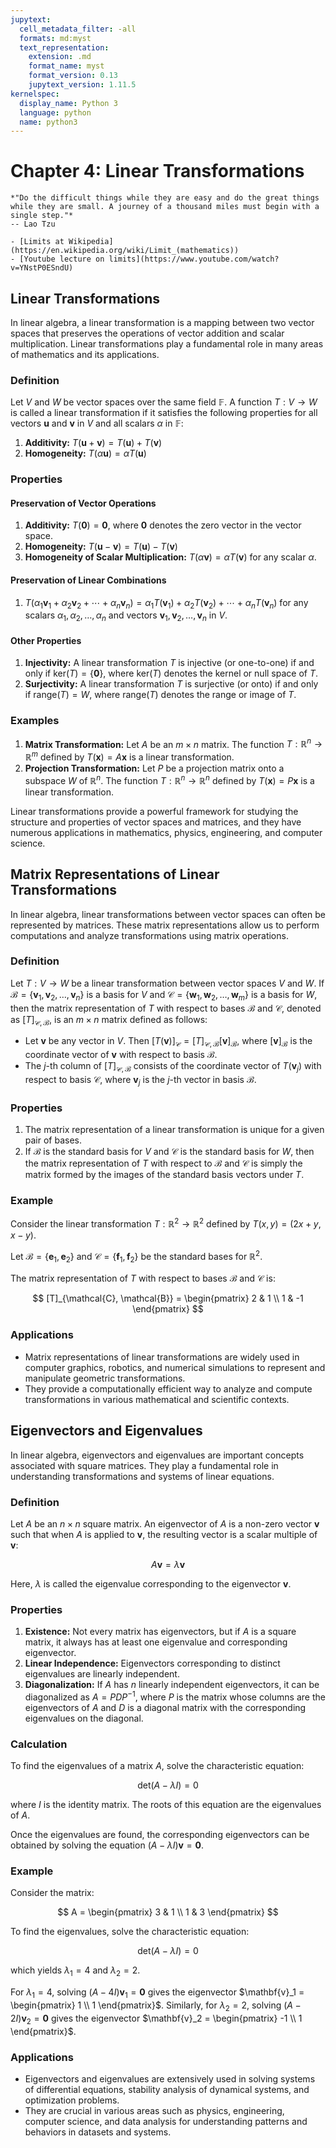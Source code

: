 ```yaml
---
jupytext:
  cell_metadata_filter: -all
  formats: md:myst
  text_representation:
    extension: .md
    format_name: myst
    format_version: 0.13
    jupytext_version: 1.11.5
kernelspec:
  display_name: Python 3
  language: python
  name: python3
---
```



# Chapter 4: Linear Transformations

```{epigraph}
*"Do the difficult things while they are easy and do the great things while they are small. A journey of a thousand miles must begin with a single step."*
-- Lao Tzu
```

```{seealso}
- [Limits at Wikipedia](https://en.wikipedia.org/wiki/Limit_(mathematics))
- [Youtube lecture on limits](https://www.youtube.com/watch?v=YNstP0ESndU)
```

## Linear Transformations

In linear algebra, a linear transformation is a mapping between two vector spaces that preserves the operations of vector addition and scalar multiplication. Linear transformations play a fundamental role in many areas of mathematics and its applications.

### Definition

Let $V$ and $W$ be vector spaces over the same field $\mathbb{F}$. A function $T: V \rightarrow W$ is called a linear transformation if it satisfies the following properties for all vectors $\mathbf{u}$ and $\mathbf{v}$ in $V$ and all scalars $\alpha$ in $\mathbb{F}$:

1. **Additivity:** $T(\mathbf{u} + \mathbf{v}) = T(\mathbf{u}) + T(\mathbf{v})$
2. **Homogeneity:** $T(\alpha \mathbf{u}) = \alpha T(\mathbf{u})$

### Properties

#### Preservation of Vector Operations

1. **Additivity:** $T(\mathbf{0}) = \mathbf{0}$, where $\mathbf{0}$ denotes the zero vector in the vector space.
2. **Homogeneity:** $T(\mathbf{u} - \mathbf{v}) = T(\mathbf{u}) - T(\mathbf{v})$
3. **Homogeneity of Scalar Multiplication:** $T(\alpha \mathbf{v}) = \alpha T(\mathbf{v})$ for any scalar $\alpha$.

#### Preservation of Linear Combinations

1. $T(\alpha_1 \mathbf{v}_1 + \alpha_2 \mathbf{v}_2 + \cdots + \alpha_n \mathbf{v}_n) = \alpha_1 T(\mathbf{v}_1) + \alpha_2 T(\mathbf{v}_2) + \cdots + \alpha_n T(\mathbf{v}_n)$ for any scalars $\alpha_1, \alpha_2, \ldots, \alpha_n$ and vectors $\mathbf{v}_1, \mathbf{v}_2, \ldots, \mathbf{v}_n$ in $V$.

#### Other Properties

1. **Injectivity:** A linear transformation $T$ is injective (or one-to-one) if and only if $\text{ker}(T) = \{\mathbf{0}\}$, where $\text{ker}(T)$ denotes the kernel or null space of $T$.
2. **Surjectivity:** A linear transformation $T$ is surjective (or onto) if and only if $\text{range}(T) = W$, where $\text{range}(T)$ denotes the range or image of $T$.

### Examples

1. **Matrix Transformation:** Let $A$ be an $m \times n$ matrix. The function $T: \mathbb{R}^n \rightarrow \mathbb{R}^m$ defined by $T(\mathbf{x}) = A\mathbf{x}$ is a linear transformation.
2. **Projection Transformation:** Let $P$ be a projection matrix onto a subspace $W$ of $\mathbb{R}^n$. The function $T: \mathbb{R}^n \rightarrow \mathbb{R}^n$ defined by $T(\mathbf{x}) = P\mathbf{x}$ is a linear transformation.

Linear transformations provide a powerful framework for studying the structure and properties of vector spaces and matrices, and they have numerous applications in mathematics, physics, engineering, and computer science.


## Matrix Representations of Linear Transformations

In linear algebra, linear transformations between vector spaces can often be represented by matrices. These matrix representations allow us to perform computations and analyze transformations using matrix operations.

### Definition

Let $T: V \rightarrow W$ be a linear transformation between vector spaces $V$ and $W$. If $\mathcal{B} = \{\mathbf{v}_1, \mathbf{v}_2, \ldots, \mathbf{v}_n\}$ is a basis for $V$ and $\mathcal{C} = \{\mathbf{w}_1, \mathbf{w}_2, \ldots, \mathbf{w}_m\}$ is a basis for $W$, then the matrix representation of $T$ with respect to bases $\mathcal{B}$ and $\mathcal{C}$, denoted as $[T]_{\mathcal{C}, \mathcal{B}}$, is an $m \times n$ matrix defined as follows:

- Let $\mathbf{v}$ be any vector in $V$. Then $[T(\mathbf{v})]_{\mathcal{C}} = [T]_{\mathcal{C}, \mathcal{B}} [\mathbf{v}]_{\mathcal{B}}$, where $[\mathbf{v}]_{\mathcal{B}}$ is the coordinate vector of $\mathbf{v}$ with respect to basis $\mathcal{B}$.
- The $j$-th column of $[T]_{\mathcal{C}, \mathcal{B}}$ consists of the coordinate vector of $T(\mathbf{v}_j)$ with respect to basis $\mathcal{C}$, where $\mathbf{v}_j$ is the $j$-th vector in basis $\mathcal{B}$.

### Properties

1. The matrix representation of a linear transformation is unique for a given pair of bases.
2. If $\mathcal{B}$ is the standard basis for $V$ and $\mathcal{C}$ is the standard basis for $W$, then the matrix representation of $T$ with respect to $\mathcal{B}$ and $\mathcal{C}$ is simply the matrix formed by the images of the standard basis vectors under $T$.

### Example

Consider the linear transformation $T: \mathbb{R}^2 \rightarrow \mathbb{R}^2$ defined by $T(x, y) = (2x + y, x - y)$. 

Let $\mathcal{B} = \{ \mathbf{e}_1, \mathbf{e}_2 \}$ and $\mathcal{C} = \{ \mathbf{f}_1, \mathbf{f}_2 \}$ be the standard bases for $\mathbb{R}^2$. 

The matrix representation of $T$ with respect to bases $\mathcal{B}$ and $\mathcal{C}$ is:

$$
[T]_{\mathcal{C}, \mathcal{B}} = \begin{pmatrix} 2 & 1 \\ 1 & -1 \end{pmatrix}
$$

### Applications

- Matrix representations of linear transformations are widely used in computer graphics, robotics, and numerical simulations to represent and manipulate geometric transformations.
- They provide a computationally efficient way to analyze and compute transformations in various mathematical and scientific contexts.



## Eigenvectors and Eigenvalues

In linear algebra, eigenvectors and eigenvalues are important concepts associated with square matrices. They play a fundamental role in understanding transformations and systems of linear equations.

### Definition

Let $A$ be an $n \times n$ square matrix. An eigenvector of $A$ is a non-zero vector $\mathbf{v}$ such that when $A$ is applied to $\mathbf{v}$, the resulting vector is a scalar multiple of $\mathbf{v}$:

$$
A\mathbf{v} = \lambda \mathbf{v}
$$

Here, $\lambda$ is called the eigenvalue corresponding to the eigenvector $\mathbf{v}$.

### Properties

1. **Existence:** Not every matrix has eigenvectors, but if $A$ is a square matrix, it always has at least one eigenvalue and corresponding eigenvector.
2. **Linear Independence:** Eigenvectors corresponding to distinct eigenvalues are linearly independent.
3. **Diagonalization:** If $A$ has $n$ linearly independent eigenvectors, it can be diagonalized as $A = PDP^{-1}$, where $P$ is the matrix whose columns are the eigenvectors of $A$ and $D$ is a diagonal matrix with the corresponding eigenvalues on the diagonal.

### Calculation

To find the eigenvalues of a matrix $A$, solve the characteristic equation:

$$
\text{det}(A - \lambda I) = 0
$$

where $I$ is the identity matrix. The roots of this equation are the eigenvalues of $A$.

Once the eigenvalues are found, the corresponding eigenvectors can be obtained by solving the equation $(A - \lambda I)\mathbf{v} = \mathbf{0}$.

### Example

Consider the matrix:

$$
A = \begin{pmatrix} 3 & 1 \\ 1 & 3 \end{pmatrix}
$$

To find the eigenvalues, solve the characteristic equation:

$$
\text{det}(A - \lambda I) = 0
$$

which yields $\lambda_1 = 4$ and $\lambda_2 = 2$. 

For $\lambda_1 = 4$, solving $(A - 4I)\mathbf{v}_1 = \mathbf{0}$ gives the eigenvector $\mathbf{v}_1 = \begin{pmatrix} 1 \\ 1 \end{pmatrix}$. Similarly, for $\lambda_2 = 2$, solving $(A - 2I)\mathbf{v}_2 = \mathbf{0}$ gives the eigenvector $\mathbf{v}_2 = \begin{pmatrix} -1 \\ 1 \end{pmatrix}$.

### Applications

- Eigenvectors and eigenvalues are extensively used in solving systems of differential equations, stability analysis of dynamical systems, and optimization problems.
- They are crucial in various areas such as physics, engineering, computer science, and data analysis for understanding patterns and behaviors in datasets and systems.


